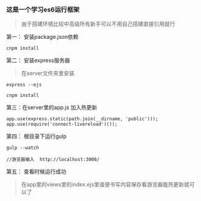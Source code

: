 ### 这是一个学习es6运行框架

> 由于搭建环境比较中高级所有新手可以不用自己搭建直接引用就行

第一： 安装package.json依赖
```
cnpm install

```
第二： 安装express服务器

> 在server文件夹里安装

```
express --ejs

cnpm install
```
第三：在server里的app.js 加入热更新

```
app.use(express.static(path.join(__dirname, 'public')));
app.use(require('connect-livereload')());

```
第四： 根目录下运行gulp

```
gulp --watch

//游览器输入  http://localhost:3000/

```

第五： 查看时候运行成功

> 在app里的views里的index.ejs里谁便书写内容保存看游览器能热更新就可以了
